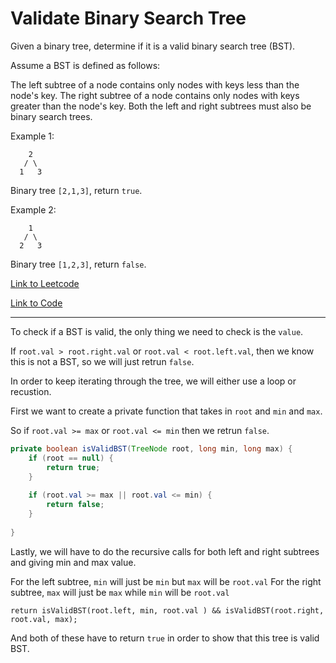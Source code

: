 # Validate Binary Search Tree

Given a binary tree, determine if it is a valid binary search tree (BST).

Assume a BST is defined as follows:

The left subtree of a node contains only nodes with keys less than the node's key.
The right subtree of a node contains only nodes with keys greater than the node's key.
Both the left and right subtrees must also be binary search trees.

Example 1:
```
    2
   / \
  1   3
```
Binary tree `[2,1,3]`, return `true`.


Example 2:
```
    1
   / \
  2   3
```
Binary tree `[1,2,3]`, return `false`.

[Link to Leetcode](https://leetcode.com/problems/validate-binary-search-tree/)

[Link to Code](ValidateBST.java)


--------------------------------------------------

To check if a BST is valid, the only thing we need to check is the `value`.

If `root.val > root.right.val` or `root.val < root.left.val`,
then we know this is not a BST, so we will just retrun `false`.



In order to keep iterating through the tree, we will either use a loop or recustion.


First we want to create a private function that takes in `root` and `min` and `max`.

So if `root.val >= max` or `root.val <= min` then we retrun `false`.

```java
private boolean isValidBST(TreeNode root, long min, long max) {
    if (root == null) {
        return true;
    }
    
    if (root.val >= max || root.val <= min) {
        return false;
    }
    
}
```
Lastly, we will have to do the recursive calls for both left and right subtrees and giving min and max value.

For the left subtree, `min` will just be `min` but `max` will be `root.val`
For the right subtree, `max` will just be `max` while `min` will be `root.val`

```
return isValidBST(root.left, min, root.val ) && isValidBST(root.right, root.val, max);
```

And both of these have to return `true` in order to show that this tree is valid BST.



